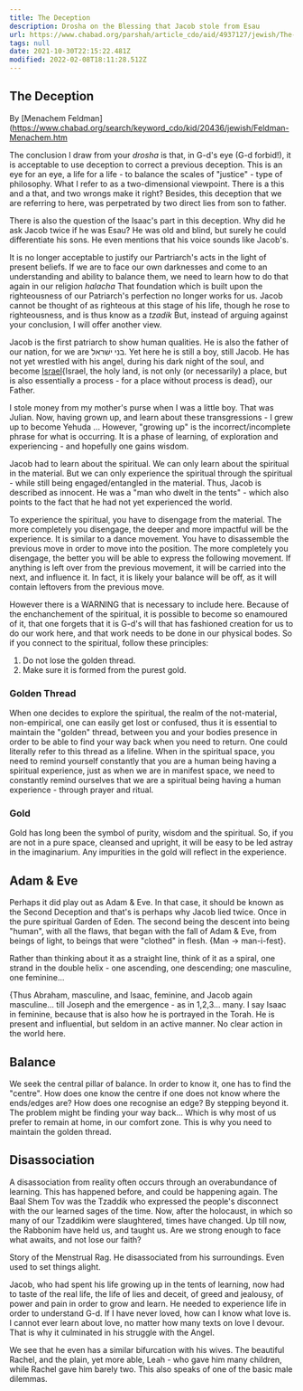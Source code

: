 ```yaml
---
title: The Deception
description: Drosha on the Blessing that Jacob stole from Esau
url: https://www.chabad.org/parshah/article_cdo/aid/4937127/jewish/The-Deception.htm
tags: null
date: 2021-10-30T22:15:22.481Z
modified: 2022-02-08T18:11:28.512Z
---
```


## The Deception

By [Menachem Feldman](https://www.chabad.org/search/keyword_cdo/kid/20436/jewish/Feldman-Menachem.htm

The conclusion I draw from your _drosha_ is that, in G-d's eye (G-d forbid!), it is acceptable to use deception to correct a previous deception. This is an eye for an eye, a life for a life - to balance the scales of "justice" - type of philosophy.
What I refer to as a two-dimensional viewpoint. There is a this and a that, and two wrongs make it right? Besides, this deception that we are referring to here, was perpetrated by two direct lies from son to father.

There is also the question of the Isaac's part in this deception. Why did he ask Jacob twice if he was Esau? He was old and blind, but surely he could differentiate his sons. He even mentions that his voice sounds like Jacob's.

It is no longer acceptable to justify our Partriarch's acts in the light of present beliefs. If we are to face our own darknesses and come to an understanding and ability to balance them, we need to learn how to do that again in our religion _halacha_ That foundation which is built upon the righteousness of our Patriarch's perfection no longer works for us. Jacob cannot be thought of as righteous at this stage of his life, though he rose to righteousness, and is thus know as a _tzadik_ But, instead of arguing against your conclusion, I will offer another view.

Jacob is the first patriarch to show human qualities. He is also the father of our nation, for we are בני ישׁראל. Yet here he is still a boy, still Jacob. He has not yet wrestled with his angel, during his dark night of the soul, and become [Israel](israel.html){Israel, the holy land, is not only (or necessarily) a place, but is also essentially a process - for a place without process is dead}, our Father.

I stole money from my mother's purse when I was a little boy. That was Julian. Now, having grown up, and learn about these transgressions - I grew up to become Yehuda ... However, "growing up" is the incorrect/incomplete phrase for what is occurring. It is a phase of learning, of exploration and experiencing - and hopefully one gains wisdom.

Jacob had to learn about the spiritual. We can only learn about the spiritual in the material. But we can only experience the spiritual through the spiritual - while still being engaged/entangled in the material. Thus, Jacob is described as innocent. He was a "man who dwelt in the tents" - which also points to the fact that he had not yet experienced the world.

To experience the spiritual, you have to disengage from the material. The more completely you disengage, the deeper and more impactful will be the experience. It is similar to a dance movement. You have to disassemble the previous move in order to move into the position. The more completely you disengage, the better you will be able to express the following movement. If anything is left over from the previous movement, it will be carried into the next, and influence it. In fact, it is likely your balance will be off, as it will contain leftovers from the previous move.

However there is a WARNING that is necessary to include here. Because of the enchanchement of the spiritual, it is possible to become so enamoured of it, that one forgets that it is G-d's will that has fashioned creation for us to do our work here, and that work needs to be done in our physical bodes. So if you connect to the spiritual, follow these principles:

1. Do not lose the golden thread.
2. Make sure it is formed from the purest gold.

### Golden Thread

When one decides to explore the spiritual, the realm of the not-material, non-empirical, one can easily get lost or confused, thus it is essential to maintain the "golden" thread, between you and your bodies presence in order to be able to find your way back when you need to return. One could literally refer to this thread as a lifeline. When in the spiritual space, you need to remind yourself constantly that you are a human being having a spiritual experience, just as when we are in manifest space, we need to constantly remind ourselves that we are a spiritual being having a human experience - through prayer and ritual.

### Gold

Gold has long been the symbol of purity, wisdom and the spiritual. So, if you are not in a pure space, cleansed and upright, it will be easy to be led astray in the imaginarium. Any impurities in the gold will reflect in the experience.

## Adam & Eve

Perhaps it did play out as Adam & Eve. In that case, it should be known as the Second Deception and that's is perhaps why Jacob lied twice. Once in the pure spiritual Garden of Eden. The second being the descent into being "human", with all the flaws, that began with the fall of Adam & Eve, from beings of light, to beings that were "clothed" in flesh. {Man -> man-i-fest}.

Rather than thinking about it as a straight line, think of it as a spiral, one strand in the double helix - one ascending, one descending; one masculine, one feminine...

{Thus Abraham, masculine, and Isaac, feminine, and Jacob again masculine... till Joseph and the emergence - as in 1,2,3... many.
I say Isaac in feminine, because that is also how he is portrayed in the Torah. He is present and influential, but seldom in an active manner. No clear action in the world here.

## Balance

We seek the central pillar of balance. In order to know it, one has to find the "centre". How does one know the centre if one does not know where the ends/edges are? How does one recognise an edge? By stepping beyond it. The problem might be finding your way back... Which is why most of us prefer to remain at home, in our comfort zone. This is why you need to maintain the golden thread.

## Disassociation

A disassociation from reality often occurs through an overabundance of learning. This has happened before, and could be happening again. The Baal Shem Tov was the Tzaddik who expressed the people's disconnect with the our learned sages of the time. Now, after the holocaust, in which so many of our Tzaddikim were slaughtered, times have changed. Up till now, the Rabbonim have held us, and taught us. Are we strong enough to face what awaits, and not lose our faith?

Story of the Menstrual Rag. He disassociated from his surroundings. Even used to set things alight.

Jacob, who had spent his life growing up in the tents of learning, now had to taste of the real life, the life of lies and deceit, of greed and jealousy, of power and pain in order to grow and learn. He needed to experience life in order to understand G-d. If I have never loved, how can I know what love is. I cannot ever learn about love, no matter how many texts on love I devour. That is why it culminated in his struggle with the Angel.

We see that he even has a similar bifurcation with his wives. The beautiful Rachel, and the plain, yet more able, Leah - who gave him many children, while Rachel gave him barely two. This also speaks of one of the basic male dilemmas.
